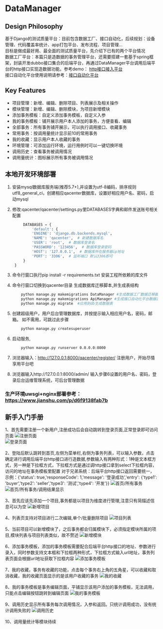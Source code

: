 DataManager
=================

Design Philosophy
-----------------

基于Django的测试质量平台：目前包含数据工厂、接口自动化，后续规划：设备管理、代码覆盖率统计、app打包平台、发布流程、项目管理...<br>
目标是做成最好用、最全面的测试质量平台，先介绍下已有的两个平台情况<br>
数据工厂平台：本篇只是造数据的事务管理平台，还需要搭建一套基于spring框架，封装开发dubbo接口集合的后端平台，再通过DataManager平台调用后端平台的http接口实现造数据功能。参考demo： <a href="https://github.com/DataFactorys/xinyu-qacenter" title="Title">http接口接入平台</a><br>
接口自动化平台使用说明请参考：<a href="https://github.com/HttpRunner/HttpRunnerManager" title="Title">接口自动化平台</a>

Key Features
------------

- 项目管理：新增、编辑、删除项目、列表展示及相关操作
- 模块管理：新增、编辑、删除模块，为项目新增模块
- 添加事务模板：自定义添加事务模板，自定义入参
- 我的事务模板：铺开展示用户本人添加的事务，方便查看、编辑
- 全部事务：所有事务铺开展示，可以执行调用接口、收藏事务
- 常用事务：按调用量统计显示前10的常用事务
- 我的收藏：显示用户本人收藏的事务
- 环境管理：可添加运行环境，运行用例时可以一键切换环境
- 调用历史：查看事务被调用情况
- 调用量统计：图标展示所有事务被调用情况

本地开发环境部署
--------
1. 安装mysql数据库服务端(推荐5.7+),并设置为utf-8编码，排序规则utf8_general_ci，创建相应qacenter数据库，设置好相应用户名、密码，启动mysql

2. 修改:qacenter/qacenter/settings.py里DATABASES字典和邮件发送账号相关配置
   ```python
        DATABASES = {
            'default': {
            'ENGINE': 'django.db.backends.mysql',
            'NAME': 'qacenter',  # 新建数据库名
            'USER': 'root',  # 数据库登录名
            'PASSWORD': '123456',  # 数据库登录密码
            'HOST': '127.0.0.1',  # 数据库所在服务器ip地址
            'PORT': '3306',  # 监听端口 默认3306即可
        }
    }
    ```

3. 命令行窗口执行pip install -r requirements.txt 安装工程所依赖的库文件

4. 命令行窗口切换到qacenter目录 生成数据库迁移脚本,并生成表结构
    ```bash
        python manage.py makemigrations DataManager #生成数据工厂数据迁移脚本
        python manage.py makemigrations ApiManager #生成接口自动化平台数据迁移脚本
        python manage.py migrate  #应用到db生成数据表
    ```

5. 创建超级用户，用户后台管理数据库，并按提示输入相应用户名，密码，邮箱。 如不需用，可跳过此步骤
    ```bash
        python manage.py createsuperuser
    ```

6. 启动服务,
    ```bash
        python manage.py runserver 0.0.0.0:8000
    ```

7. 浏览器输入：http://127.0.0.1:8000/qacenter/register/  注册用户，开始尽情享用平台吧

12. 浏览器输入http://127.0.0.1:8000/admin/  输入步骤6设置的用户名、密码，登录后台运维管理系统，可后台管理数据

### 生产环境uwsgi+nginx部署参考：https://www.jianshu.com/p/d6f9138fab7b

新手入门手册
-----------
1、首先需要注册一个新用户,注册成功后会自动跳转到登录页面,正常登录即可访问页面
![注册页面](https://github.com/wangyinguang/qacenter/blob/master/DataManager/images/register.png)<br>
![登录页面](https://github.com/wangyinguang/qacenter/blob/master/DataManager/images/login.png)<br>
<br>
2、登陆后默认跳转到首页,左侧为菜单栏,右侧为事务列表，可以输入参数，点击确定进行调用后端平台http接口进行造数据,参数输入有两种形式：1种是文本框方式，另一种是下拉框方式，下拉框方式是通过调http接口拿到select下拉框内容，访问的地址在事务模板里配置
对于兄弟系统：后端平台http接口返回需要统一，示例：{'status': true,'responseCode': 1,'message': '登录成功','entry': {'type1': 'buyer','type2': 'seller','type3': '测试','type4': '开发'}}
![首页/所有事务](https://github.com/wangyinguang/qacenter/blob/master/DataManager/images/all_td.png)<br>
![首页/所有事务/调用结果显示](https://github.com/wangyinguang/qacenter/blob/master/DataManager/images/all_td_result.png)<br>
<br>
3、首先应该先添加一个项目,事务都是以项目为维度进行管理,注意只有简描述信息可以为空
![新增项目](https://github.com/wangyinguang/qacenter/blob/master/DataManager/images/add_project.png)<br>
<br>
4、列表页支持对项目进行二次编辑,单个/批量删除项目
![项目列表](https://github.com/wangyinguang/qacenter/blob/master/DataManager/images/project_list.png)<br>
<br>
5、当前项目可以新增模块了，之后事务都会归属模块下，必须指定模块所属的项目,模块列表与项目列表类似，故不赘述
![新增模块](https://github.com/wangyinguang/qacenter/blob/master/DataManager/images/add_module.png)<br>
<br>
6、添加事务模板，添加的事务模板需要配合后端平台http接口的地址、参数进行录入，同时参数支持文本框和下拉框两种形式，下拉框方式输入url地址，事务列表页面会根据url地址获取下拉框内容
![添加事务模板](https://github.com/wangyinguang/qacenter/blob/master/DataManager/images/add_td.png)<br>
<br>
7、我的收藏，事务有收藏的功能，点击每个事务右上角的五角星，可以收藏和取消收藏，我的收藏页面显示的是该用户收藏的事务
![我的收藏](https://github.com/wangyinguang/qacenter/blob/master/DataManager/images/my_fav.png)<br>
<br>
8、我的事务模板是事务编辑页面，平铺显示该用户添加的事务模板，无法调用，只能点击编辑按钮跳转到编辑页面
![我的事务模板](https://github.com/wangyinguang/qacenter/blob/master/DataManager/images/my_tds.png)<br>
<br>
9、调用历史显示所有事务每次调用情况，入参和返回。只统计调用成功，没有统计调用失败的
![调用历史](https://github.com/wangyinguang/qacenter/blob/master/DataManager/images/record.png)<br>
<br>
10、调用量统计等模块待续


